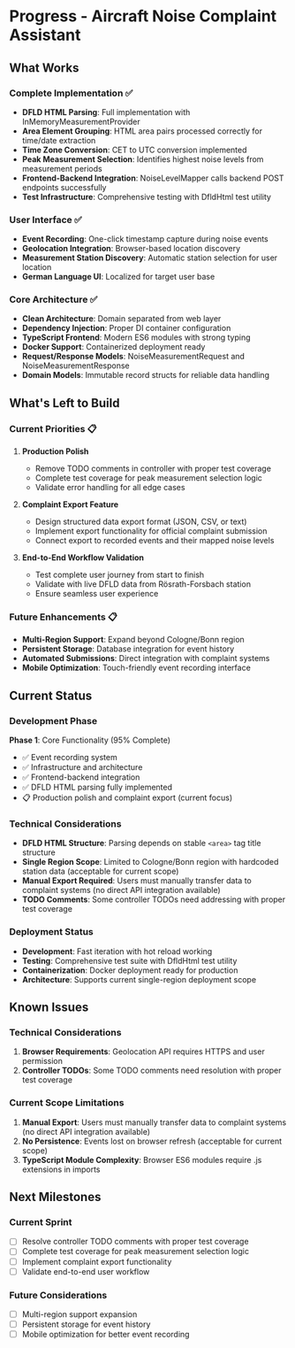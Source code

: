 # Progress - Aircraft Noise Complaint Assistant

## What Works

### Complete Implementation ✅
- **DFLD HTML Parsing**: Full implementation with InMemoryMeasurementProvider
- **Area Element Grouping**: HTML area pairs processed correctly for time/date extraction
- **Time Zone Conversion**: CET to UTC conversion implemented
- **Peak Measurement Selection**: Identifies highest noise levels from measurement periods
- **Frontend-Backend Integration**: NoiseLevelMapper calls backend POST endpoints successfully
- **Test Infrastructure**: Comprehensive testing with DfldHtml test utility

### User Interface ✅
- **Event Recording**: One-click timestamp capture during noise events
- **Geolocation Integration**: Browser-based location discovery
- **Measurement Station Discovery**: Automatic station selection for user location
- **German Language UI**: Localized for target user base

### Core Architecture ✅
- **Clean Architecture**: Domain separated from web layer
- **Dependency Injection**: Proper DI container configuration
- **TypeScript Frontend**: Modern ES6 modules with strong typing
- **Docker Support**: Containerized deployment ready
- **Request/Response Models**: NoiseMeasurementRequest and NoiseMeasurementResponse
- **Domain Models**: Immutable record structs for reliable data handling

## What's Left to Build

### Current Priorities 📋
1. **Production Polish**
   - Remove TODO comments in controller with proper test coverage
   - Complete test coverage for peak measurement selection logic
   - Validate error handling for all edge cases

2. **Complaint Export Feature**
   - Design structured data export format (JSON, CSV, or text)
   - Implement export functionality for official complaint submission
   - Connect export to recorded events and their mapped noise levels

3. **End-to-End Workflow Validation**
   - Test complete user journey from start to finish
   - Validate with live DFLD data from Rösrath-Forsbach station
   - Ensure seamless user experience

### Future Enhancements 📋
- **Multi-Region Support**: Expand beyond Cologne/Bonn region
- **Persistent Storage**: Database integration for event history
- **Automated Submissions**: Direct integration with complaint systems
- **Mobile Optimization**: Touch-friendly event recording interface

## Current Status

### Development Phase
**Phase 1**: Core Functionality (95% Complete)
- ✅ Event recording system
- ✅ Infrastructure and architecture  
- ✅ Frontend-backend integration
- ✅ DFLD HTML parsing fully implemented
- 📋 Production polish and complaint export (current focus)

### Technical Considerations
- **DFLD HTML Structure**: Parsing depends on stable `<area>` tag title structure
- **Single Region Scope**: Limited to Cologne/Bonn region with hardcoded station data (acceptable for current scope)
- **Manual Export Required**: Users must manually transfer data to complaint systems (no direct API integration available)
- **TODO Comments**: Some controller TODOs need addressing with proper test coverage

### Deployment Status
- **Development**: Fast iteration with hot reload working
- **Testing**: Comprehensive test suite with DfldHtml test utility
- **Containerization**: Docker deployment ready for production
- **Architecture**: Supports current single-region deployment scope

## Known Issues

### Technical Considerations
1. **Browser Requirements**: Geolocation API requires HTTPS and user permission
2. **Controller TODOs**: Some TODO comments need resolution with proper test coverage

### Current Scope Limitations
1. **Manual Export**: Users must manually transfer data to complaint systems (no direct API integration available)
2. **No Persistence**: Events lost on browser refresh (acceptable for current scope)
3. **TypeScript Module Complexity**: Browser ES6 modules require .js extensions in imports

## Next Milestones

### Current Sprint
- [ ] Resolve controller TODO comments with proper test coverage
- [ ] Complete test coverage for peak measurement selection logic
- [ ] Implement complaint export functionality
- [ ] Validate end-to-end user workflow

### Future Considerations
- [ ] Multi-region support expansion
- [ ] Persistent storage for event history
- [ ] Mobile optimization for better event recording
